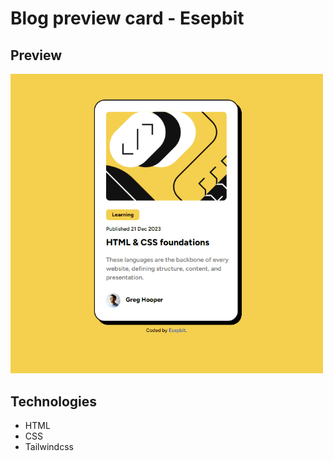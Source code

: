 # Blog preview card - Esepbit

## Preview 

<img src='./src/assets/images/preview.gif' alt='preview' width='500px' />

## Technologies
- HTML
- CSS
- Tailwindcss
